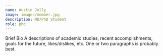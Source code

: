 ```yaml
---
name: Austin Jolly
image: images/member.jpg
description: MD/PhD Student
role: phd
---
```

Brief Bio
A descriptions of academic studies, recent accomplishments, goals for the future, likes/dislikes, etc.
One or two paragraphs is probably best.
